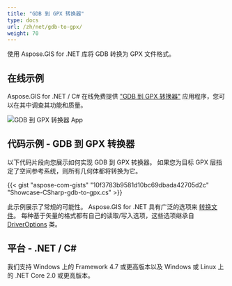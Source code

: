 ```yaml
---
title: "GDB 到 GPX 转换器"
type: docs
url: /zh/net/gdb-to-gpx/
weight: 70
---
```


使用 Aspose.GIS for .NET 库将 GDB 转换为 GPX 文件格式。

## **在线示例**

Aspose.GIS for .NET / C# 在线免费提供 ["GDB 到 GPX 转换器"](https://products.aspose.app/gis/conversion/gdb-to-gpx) 应用程序，您可以在其中调查其功能和质量。

![GDB 到 GPX 转换器 App](conversion.png)

## **代码示例 - GDB 到 GPX 转换器**

以下代码片段向您展示如何实现 GDB 到 GPX 转换器。 如果您为目标 GPX 层指定了空间参考系统，则所有几何体都将转换为它。 

{{< gist "aspose-com-gists" "10f3783b9581d10bc69dbada42705d2c" "Showcase-CSharp-gdb-to-gpx.cs" >}}

此示例展示了常规的可能性。 Aspose.GIS for .NET 具有广泛的选项来 [转换文件](https://docs.aspose.com/gis/net/vector-layers/)。 每种基于矢量的格式都有自己的读取/写入选项，这些选项继承自 [DriverOptions](https://reference.aspose.com/gis/net/aspose.gis/driveroptions) 类。

## **平台 - .NET / C#**

我们支持 Windows 上的 Framework 4.7 或更高版本以及 Windows 或 Linux 上的 .NET Core 2.0 或更高版本。

